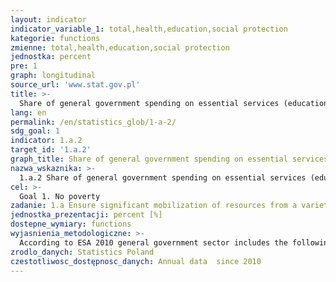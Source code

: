 ```yaml
---
layout: indicator
indicator_variable_1: total,health,education,social protection
kategorie: functions
zmienne: total,health,education,social protection
jednostka: percent
pre: 1
graph: longitudinal
source_url: 'www.stat.gov.pl'
title: >-
  Share of general government spending on essential services (education, health and social protection, according to COFOG) in total general government spending
lang: en
permalink: /en/statistics_glob/1-a-2/
sdg_goal: 1
indicator: 1.a.2
target_id: '1.a.2'
graph_title: Share of general government spending on essential services (education, health and social protection, according to COFOG) in total general government spending
nazwa_wskaznika: >-
  1.a.2 Share of general government spending on essential services (education, health and social protection, according to COFOG) in total general government spending
cel: >-
  Goal 1. No poverty
zadanie: 1.a Ensure significant mobilization of resources from a variety of sources, including through enhanced development cooperation, in order to provide adequate and predictable means for developing countries, in particular least developed countries, to implement programmes and policies to end poverty in all its dimensions
jednostka_prezentacji: percent [%]
dostepne_wymiary: functions
wyjasnienia_metodologiczne: >-
  According to ESA 2010 general government sector includes the following entities of national economy:a) operating according to principles described in Law on Public Finances (budgetary units, appropriated funds and since 2010 also local budgetary establishments, executive agencies and budget institutions as well as until 2005 special funds of budgetary units, in 2005—2010 — own income account of budgetary units and until 2010 — budgetary establishments and auxiliary units of budgetary units including conducting economic activity ones as well as motivation funds),b) entities for which the financial system was defined in special regulations, and for which the subsidies from the state budget are the main source of financing (public higher education institutions, the Polish Academy of Science and entities established by it, the National Road Fund and other funds managed by Bank Gospodarstwa Krajowego, agriculture advisory units and state agencies),c) independent public self-government health care facilities,d) state and local government institutions of culture and national film institutions,e) funds with the legal personality which are connected with state or local government units budgets,f) institutions managing the social security funds (SII, ASIF) and these funds as well as the National Health Fund (in the period 1 I 1999—31 III 2003 — health funds),g) public hospitals operating in the form of limited companies and public hospitals operating in the form of research institutes,h) Bank Guarantee Fund,i) other units, including public corporations and non-commercial institutions that meet ESA 2010 classification criteria to general government sector.COFOG Classification (Classification of the Functions of Government) – the classification of general government expenditures by functions. The classification has three levels of detail: divisions (functions), groups and classes. In this classification the function Health is marked by GF 07. Education - by GF 09, and Social Protection - by GF 10.
zrodlo_danych: Statistics Poland
czestotliwosc_dostępnosc_danych: Annual data  since 2010
---
```

